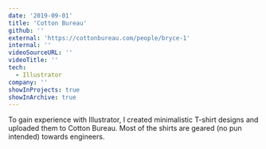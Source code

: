 ```yaml
---
date: '2019-09-01'
title: 'Cotton Bureau'
github: ''
external: 'https://cottonbureau.com/people/bryce-1'
internal: ''
videoSourceURL: ''
videoTitle: ''
tech:
  - Illustrator
company: ''
showInProjects: true
showInArchive: true
---
```


To gain experience with Illustrator, I created minimalistic T-shirt designs and uploaded them to Cotton Bureau. Most of the shirts are geared (no pun intended) towards engineers.
